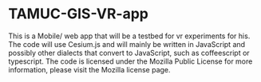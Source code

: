 # TAMUC-GIS-VR-app
This is a Mobile/ web app that will be a testbed for vr experiments for his. The code will use Cesium.js and  will mainly be written in JavaScript and possibly other dialects that convert to JavaScript, such as coffeescript or typescript. The code is licensed under the  Mozilla Public License for more information, please visit the  Mozilla license page.
